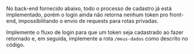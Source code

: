 No back-end fornecido abaixo, todo o processo de cadastro já está implementado, porém o login ainda não retorna nenhum token pro front-end, impossibilitando o envio de requests para rotas privadas.

Implemente o fluxo de login para que um token seja cadastrado ao fazer retornado e, em seguida, implemente a rota `/meus-dados` como descrito no código.